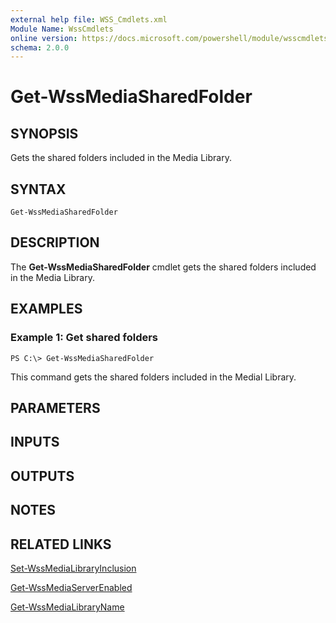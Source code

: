 ```yaml
---
external help file: WSS_Cmdlets.xml
Module Name: WssCmdlets
online version: https://docs.microsoft.com/powershell/module/wsscmdlets/get-wssmediasharedfolder?view=windowsserver2012-ps&wt.mc_id=ps-gethelp
schema: 2.0.0
---
```


# Get-WssMediaSharedFolder

## SYNOPSIS
Gets the shared folders included in the Media Library.

## SYNTAX

```
Get-WssMediaSharedFolder
```

## DESCRIPTION
The **Get-WssMediaSharedFolder** cmdlet gets the shared folders included in the Media Library.

## EXAMPLES

### Example 1: Get shared folders
```
PS C:\> Get-WssMediaSharedFolder
```

This command gets the shared folders included in the Medial Library.

## PARAMETERS

## INPUTS

## OUTPUTS

## NOTES

## RELATED LINKS

[Set-WssMediaLibraryInclusion](./Set-WssMediaLibraryInclusion.md)

[Get-WssMediaServerEnabled](./Get-WssMediaServerEnabled.md)

[Get-WssMediaLibraryName](./Get-WssMediaLibraryName.md)


